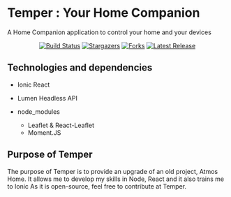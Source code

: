 # Temper : Your Home Companion
A Home Companion application to control your home and your devices

<p align="center">
  <a href="https://github.com/floriaaan/temper"><img src="https://badgen.net/github/status/floriaaan/temper" alt="Build Status"></a>
  <a href="https://github.com/floriaaan/temper"><img src="https://badgen.net/github/stars/floriaaan/temper" alt="Stargazers"></a>
  <a href="https://github.com/floriaaan/temper"><img src="https://badgen.net/github/forks/floriaaan/temper" alt="Forks"></a>
  <a href="https://github.com/floriaaan/temper"><img src="https://badgen.net/github/release/floriaaan/temper" alt="Latest Release"></a>
</p>

## Technologies and dependencies

* Ionic React

* Lumen Headless API

* node_modules
  * Leaflet & React-Leaflet
  * Moment.JS
  
## Purpose of Temper

The purpose of Temper is to provide an upgrade of an old project, Atmos Home.
It allows me to develop my skills in Node, React and it also trains me to Ionic
As it is open-source, feel free to contribute at Temper.
